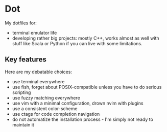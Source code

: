 <!-- vim: set colorcolumn=80: -->

# Dot

My dotfiles for:

- terminal emulator life
- developing rather big projects: mostly C++, works almost as well with stuff like Scala or Python if you can live with some limitations.

## Key features

Here are my debatable choices:

- use terminal everywhere
- use fish, forget about POSIX-compatible unless you have to do serious scripting
- use fuzzy matching everywhere
- use vim with a minimal configuration, drown nvim with plugins
- use a consistent color-scheme
- use ctags for code completion navigation
- do not automatize the installation process - I'm simply not ready to maintain it

